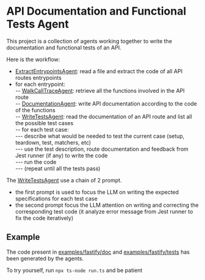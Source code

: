 # API Documentation and Functional Tests Agent

This project is a collection of agents working together to write the documentation and functional tests of an API.

Here is the workflow:
 - [ExtractEntrypointsAgent](ExtractEntrypointsAgent.ts): read a file and extract the code of all API routes entrypoints  
 - for each entrypoint:  
 -- [WalkCallTraceAgent](WalkCallTraceAgent.ts): retrieve all the functions involved in the API route  
 -- [DocumentationAgent](DocumentationAgent.ts): write API documentation according to the code of the functions  
 -- [WriteTestsAgent](WriteTestsAgent.ts): read the documentation of an API route and list all the possible test cases  
 -- for each test case:  
 --- describe what would be needed to test the current case (setup, teardown, test, matchers, etc)  
 --- use the test description, route documentation and feedback from Jest runner (if any) to write the code  
 --- run the code  
 --- (repeat until all the tests pass)  

The [WriteTestsAgent](WriteTestsAgent.ts) use a chain of 2 prompt.  
 - the first prompt is used to focus the LLM on writing the expected specifications for each test case  
 - the second prompt focus the LLM attention on writing and correcting the corresponding test code (it analyze error message from Jest runner to fix the code iteratively)  

## Example

The code present in [examples/fastify/doc](examples/fastify/doc) and [examples/fastify/tests](examples/fastify/tests) has been generated by the agents.

To try yourself, run `npx ts-node run.ts` and be patient 
